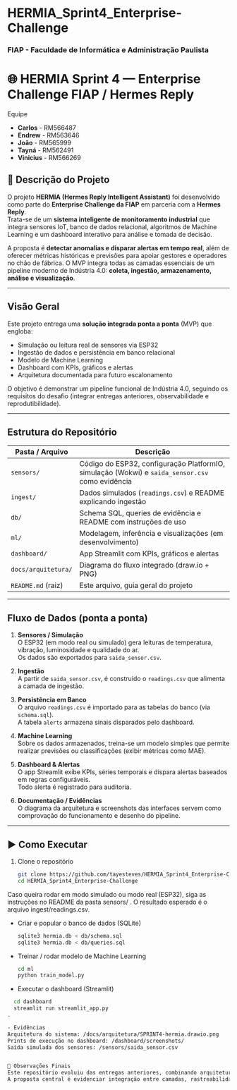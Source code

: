 # HERMIA_Sprint4_Enterprise-Challenge

### FIAP - Faculdade de Informática e Administração Paulista

# 🌐 HERMIA Sprint 4 — Enterprise Challenge FIAP / Hermes Reply

Equipe 

- **Carlos** - RM566487
- **Endrew** - RM563646
- **João** - RM565999
- **Tayná** - RM562491
- **Vinicius** - RM566269

## 📖 Descrição do Projeto

O projeto **HERMIA (Hermes Reply Intelligent Assistant)** foi desenvolvido como parte do **Enterprise Challenge da FIAP** em parceria com a **Hermes Reply**.  
Trata-se de um **sistema inteligente de monitoramento industrial** que integra sensores IoT, banco de dados relacional, algoritmos de Machine Learning e um dashboard interativo para análise e tomada de decisão.  

A proposta é **detectar anomalias e disparar alertas em tempo real**, além de oferecer métricas históricas e previsões para apoiar gestores e operadores no chão de fábrica. O MVP integra todas as camadas essenciais de um pipeline moderno de Indústria 4.0: **coleta, ingestão, armazenamento, análise e visualização**.  

---

## Visão Geral

Este projeto entrega uma **solução integrada ponta a ponta** (MVP) que engloba:

- Simulação ou leitura real de sensores via ESP32  
- Ingestão de dados e persistência em banco relacional  
- Modelo de Machine Learning  
- Dashboard com KPIs, gráficos e alertas  
- Arquitetura documentada para futuro escalonamento  

O objetivo é demonstrar um pipeline funcional de Indústria 4.0, seguindo os requisitos do desafio (integrar entregas anteriores, observabilidade e reprodutibilidade).

---

## Estrutura do Repositório

| Pasta / Arquivo        | Descrição |
|-------------------------|-----------|
| `sensors/`              | Código do ESP32, configuração PlatformIO, simulação (Wokwi) e `saida_sensor.csv` como evidência |
| `ingest/`               | Dados simulados (`readings.csv`) e README explicando ingestão |
| `db/`                   | Schema SQL, queries de evidência e README com instruções de uso |
| `ml/`                   | Modelagem, inferência e visualizações (em desenvolvimento) |
| `dashboard/`             | App Streamlit com KPIs, gráficos e alertas |
| `docs/arquitetura/`     | Diagrama do fluxo integrado (draw.io + PNG) |
| `README.md` (raiz)      | Este arquivo, guia geral do projeto |

---

## Fluxo de Dados (ponta a ponta)

1. **Sensores / Simulação**  
   O ESP32 (em modo real ou simulado) gera leituras de temperatura, vibração, luminosidade e qualidade do ar.  
   Os dados são exportados para `saida_sensor.csv`.

2. **Ingestão**  
   A partir de `saida_sensor.csv`, é construído o `readings.csv` que alimenta a camada de ingestão.

3. **Persistência em Banco**  
   O arquivo `readings.csv` é importado para as tabelas do banco (via `schema.sql`).  
   A tabela `alerts` armazena sinais disparados pelo dashboard.

4. **Machine Learning**  
   Sobre os dados armazenados, treina-se um modelo simples que permite realizar previsões ou classificações (exibir métricas como MAE).  

5. **Dashboard & Alertas**  
   O app Streamlit exibe KPIs, séries temporais e dispara alertas baseados em regras configuráveis.  
   Todo alerta é registrado para auditoria.

6. **Documentação / Evidências**  
   O diagrama da arquitetura e screenshots das interfaces servem como comprovação do funcionamento e desenho do pipeline.

---

## ▶️ Como Executar

1. Clone o repositório  
   ```bash
   git clone https://github.com/tayesteves/HERMIA_Sprint4_Enterprise-Challenge.git
   cd HERMIA_Sprint4_Enterprise-Challenge

Caso queira rodar em modo simulado ou modo real (ESP32), siga as instruções no README da pasta sensors/
.
O resultado esperado é o arquivo ingest/readings.csv.

- Criar e popular o banco de dados (SQLite)
   ```bash
   sqlite3 hermia.db < db/schema.sql
   sqlite3 hermia.db < db/queries.sql


- Treinar / rodar modelo de Machine Learning
   ```bash
   cd ml
   python train_model.py

- Executar o dashboard (Streamlit)
 ```bash
   cd dashboard
   streamlit run streamlit_app.py
. 

- Evidências
Arquitetura do sistema: /docs/arquitetura/SPRINT4-hermia.drawio.png
Prints de execução no dashboard: /dashboard/screenshots/
Saída simulada dos sensores: /sensors/saida_sensor.csv


📢 Observações Finais
Este repositório evoluiu das entregas anteriores, combinando arquitetura planejada, simulação, modelagem e visualização em um MVP funcional.
A proposta central é evidenciar integração entre camadas, rastreabilidade dos dados e flexibilidade para evolução futura.
